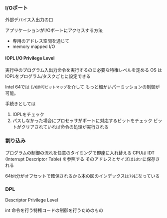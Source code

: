 ### I/Oポート

外部デバイス入出力の口

アプリケーションがI/Oポートにアクセスする方法

- 専用のアドレス空間を通じて
- memory mapped I/O

#### IOPL I/O Privilege Level

実行中のプログラム入出力命令を実行するのに必要な特権レベルを定める
OS はIOPLをプログラム/タスクごとに設定できる

Intel 64では `I/O許可ビットマップ`を介して
もっと細かいパーミッションの制御が可能。

手続きとしては
1. IOPLをチェック
2. パスしなかった場合にプロセッサがポートに対応するビットをチェック
   ビットがクリアされていれば命令の処理が実行される

### 割り込み

プログラムの制御の流れを任意のタイミングで即座に入れ替える
CPUは IDT (Interrupt Descriptor Table) を参照する
そのアドレスとサイズは`idtr`に保存される

64bit分がオフセットで確保されるから本の図のインデックスは`79`になっている

### DPL

Descriptor Privilege Level

int 命令を行う特権コードの制御を行うためのもの